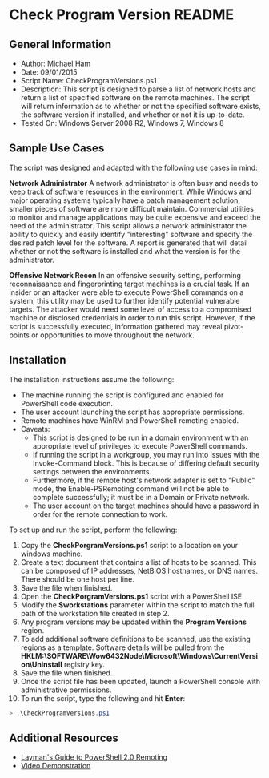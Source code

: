 # Check Program Version README

## General Information
* Author: Michael Ham
* Date: 09/01/2015
* Script Name: CheckProgramVersions.ps1
* Description: This script is designed to parse a list of network hosts and return a list of specified software on the remote machines.  The script will return information as to whether or not the specified software exists, the software version if installed, and whether or not it is up-to-date.
* Tested On: Windows Server 2008 R2, Windows 7, Windows 8

## Sample Use Cases
The script was designed and adapted with the following use cases in mind:

**Network Administrator**
A network administrator is often busy and needs to keep track of software resources in the environment.  While Windows and major operating systems typically have a patch management solution, smaller pieces of software are more difficult maintain.  Commercial utilities to monitor and manage applications may be quite expensive and exceed the need of the administrator.  This script allows a network administrator the ability to quickly and easily identify "interesting" software and specify the desired patch level for the software.  A report is generated that will detail whether or not the software is installed and what the version is for the administrator.

**Offensive Network Recon**
In an offensive security setting, performing reconnaissance and fingerprinting target machines is a crucial task.  If an insider or an attacker were able to execute PowerShell commands on a system, this utility may be used to further identify potential vulnerable targets.  The attacker would need some level of access to a compromised machine or disclosed credentials in order to run this script.  However, if the script is successfully executed, information gathered may reveal pivot-points or opportunities to move throughout the network.

## Installation
The installation instructions assume the following:

* The machine running the script is configured and enabled for PowerShell code execution.
* The user account launching the script has appropriate permissions.
* Remote machines have WinRM and PowerShell remoting enabled.
* Caveats:
  * This script is designed to be run in a domain environment with an appropriate level of privileges to execute PowerShell commands.
  * If running the script in a workgroup, you may run into issues with the Invoke-Command block.  This is because of differing default security
settings between the environments.  
  * Furthermore, if the remote host's network adapter is set to "Public" mode, the Enable-PSRemoting command will
not be able to complete successfully; it must be in a Domain or Private network.  
  * The user account on the target machines should have a password
in order for the remote connection to work.

To set up and run the script, perform the following:

1. Copy the **CheckPorgramVersions.ps1** script to a location on your windows machine.
2. Create a text document that contains a list of hosts to be scanned. This can be composed of IP addresses, NetBIOS hostnames, or DNS names.  There should be one host per line.  
3. Save the file when finished.
3. Open the **CheckPorgramVersions.ps1** script with a PowerShell ISE.
4. Modify the **$workstations** parameter within the script to match the full path of the workstation file created in step 2.
5. Any program versions may be updated within the **Program Versions** region.
6. To add additional software definitions to be scanned, use the existing regions as a template.  Software details will be pulled from the **HKLM:\SOFTWARE\Wow6432Node\Microsoft\Windows\CurrentVersion\Uninstall** registry key.
7. Save the file when finished.
8. Once the script file has been updated, launch a PowerShell console with administrative permissions.
9. To run the script, type the following and hit **Enter**:
```PowerShell
> .\CheckProgramVersions.ps1
```

## Additional Resources
* [Layman's Guide to PowerShell 2.0 Remoting](http://www.ravichaganti.com/blog/laymans-guide-to-powershell-2-0-remoting/)
* [Video Demonstration](https://youtu.be/TPQg7sTLigY)
